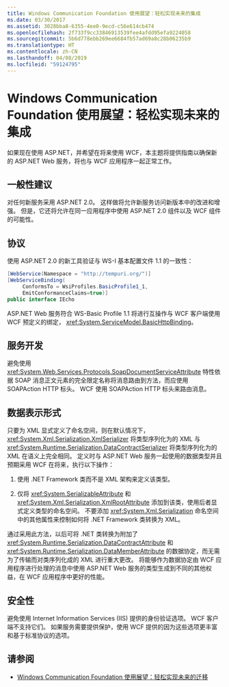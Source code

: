 ```yaml
---
title: Windows Communication Foundation 使用展望：轻松实现未来的集成
ms.date: 03/30/2017
ms.assetid: 3028bba8-6355-4ee0-9ecd-c56e614cb474
ms.openlocfilehash: 2f733f9cc33846913539fee4afdd95efa9224058
ms.sourcegitcommit: 5b6d778ebb269ee6684fb57ad69a8c28b06235b9
ms.translationtype: HT
ms.contentlocale: zh-CN
ms.lasthandoff: 04/08/2019
ms.locfileid: "59124795"
---
```

# <a name="anticipating-adopting-the-windows-communication-foundation-easing-future-integration"></a>Windows Communication Foundation 使用展望：轻松实现未来的集成
如果现在使用 ASP.NET，并希望在将来使用 WCF，本主题将提供指南以确保新的 ASP.NET Web 服务，将也与 WCF 应用程序一起正常工作。  
  
## <a name="general-recommendations"></a>一般性建议  
 对任何新服务采用 ASP.NET 2.0。 这样做将允许新服务访问新版本中的改进和增强。 但是，它还将允许在同一应用程序中使用 ASP.NET 2.0 组件以及 WCF 组件的可能性。  
  
## <a name="protocols"></a>协议  
 使用 ASP.NET 2.0 的新工具验证与 WS-I 基本配置文件 1.1 的一致性：  
  
```csharp  
[WebService(Namespace = "http://tempuri.org/")]  
[WebServiceBinding(  
     ConformsTo = WsiProfiles.BasicProfile1_1,  
     EmitConformanceClaims=true)]  
public interface IEcho  
```  
  
 ASP.NET Web 服务符合 WS-Basic Profile 1.1 将进行互操作与 WCF 客户端使用 WCF 预定义的绑定， <xref:System.ServiceModel.BasicHttpBinding>。  
  
## <a name="service-development"></a>服务开发  
 避免使用 <xref:System.Web.Services.Protocols.SoapDocumentServiceAttribute> 特性依据 SOAP 消息正文元素的完全限定名称将消息路由到方法，而应使用 SOAPAction HTTP 标头。 WCF 使用 SOAPAction HTTP 标头来路由消息。  
  
## <a name="data-representation"></a>数据表示形式  
 只要为 XML 显式定义了命名空间，则在默认情况下，<xref:System.Xml.Serialization.XmlSerializer> 将类型序列化为的 XML 与 <xref:System.Runtime.Serialization.DataContractSerializer> 将类型序列化为的 XML 在语义上完全相同。 定义时与 ASP.NET Web 服务一起使用的数据类型并且预期采用 WCF 在将来，执行以下操作：  
  
1.  使用 .NET Framework 类而不是 XML 架构来定义该类型。  
  
2.  仅将 <xref:System.SerializableAttribute> 和 <xref:System.Xml.Serialization.XmlRootAttribute> 添加到该类，使用后者显式定义类型的命名空间。 不要添加 <xref:System.Xml.Serialization> 命名空间中的其他属性来控制如何将 .NET Framework 类转换为 XML。  
  
 通过采用此方法，以后可将 .NET 类转换为附加了 <xref:System.Runtime.Serialization.DataContractAttribute> 和 <xref:System.Runtime.Serialization.DataMemberAttribute> 的数据协定，而无需为了传输而对类序列化成的 XML 进行重大更改。 将能够作为数据协定由 WCF 应用程序进行处理的消息中使用 ASP.NET Web 服务的类型生成到不同的其他权益，在 WCF 应用程序中更好的性能。  
  
## <a name="security"></a>安全性  
 避免使用 Internet Information Services (IIS) 提供的身份验证选项。 WCF 客户端不支持它们。 如果服务需要提供保护，使用 WCF 提供的因为这些选项更丰富和基于标准协议的选项。  
  
## <a name="see-also"></a>请参阅

- [Windows Communication Foundation 使用展望：轻松实现未来的迁移](../../../../docs/framework/wcf/feature-details/anticipating-adopting-wcf-migration.md)
